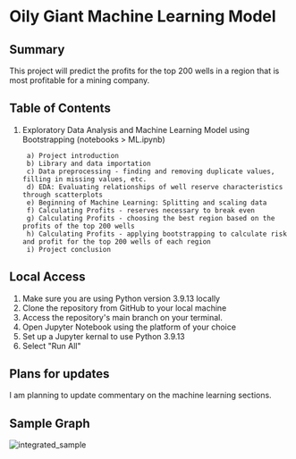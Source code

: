 # Oily Giant Machine Learning Model

<h2>Summary</h2>

This project will predict the profits for the top 200 wells in a region that is most profitable for a mining company.

<h2>Table of Contents</h2>

1. Exploratory Data Analysis and Machine Learning Model using Bootstrapping (notebooks > ML.ipynb)
      
        a) Project introduction
        b) Library and data importation
        c) Data preprocessing - finding and removing duplicate values, filling in missing values, etc.
        d) EDA: Evaluating relationships of well reserve characteristics through scatterplots
        e) Beginning of Machine Learning: Splitting and scaling data
        f) Calculating Profits - reserves necessary to break even
        g) Calculating Profits - choosing the best region based on the profits of the top 200 wells
        h) Calculating Profits - applying bootstrapping to calculate risk and profit for the top 200 wells of each region
        i) Project conclusion

<h2>Local Access</h2>

1. Make sure you are using Python version 3.9.13 locally
2. Clone the repository from GitHub to your local machine 
3. Access the repository's main branch on your terminal. 
4. Open Jupyter Notebook using the platform of your choice
5. Set up a Jupyter kernal to use Python 3.9.13
6. Select "Run All"

<h2>Plans for updates</h2>

I am planning to update commentary on the machine learning sections. 

<h2>Sample Graph</h2>

![integrated_sample](https://github.com/LDeYoung17/oily-giant-tripleten/assets/70500225/907db3c3-a00e-4dca-b29d-944e91b530ca)
